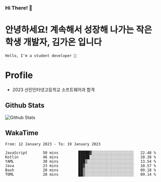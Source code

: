 ### Hi There! 👋

# 안녕하세요! 계속해서 성장해 나가는 작은 학생 개발자, <b>김가온</b> 입니다

```
Hello, I'm a student developer 🌙
```

# Profile

-   2023 선린인터넷고등학교 소프트웨어과 합격

## Github Stats

![Github Stats](https://github-readme-stats.vercel.app/api/top-langs/?username=NY0510&theme=tokyonight&hide_border=true&layout=compact)

## WakaTime

<!--START_SECTION:waka-->

```text
From: 12 January 2023 - To: 19 January 2023

JavaScript       50 mins         █████▓░░░░░░░░░░░░░░░░░░░   22.48 %
Kotlin           46 mins         █████░░░░░░░░░░░░░░░░░░░░   20.38 %
YAML             30 mins         ███▒░░░░░░░░░░░░░░░░░░░░░   13.54 %
Java             23 mins         ██▓░░░░░░░░░░░░░░░░░░░░░░   10.57 %
Bash             20 mins         ██▒░░░░░░░░░░░░░░░░░░░░░░   09.18 %
TOML             20 mins         ██▒░░░░░░░░░░░░░░░░░░░░░░   09.14 %
```

<!--END_SECTION:waka-->
